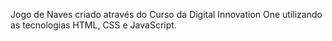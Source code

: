 Jogo de Naves criado através do Curso da Digital Innovation One utilizando as tecnologias HTML, CSS e JavaScript.